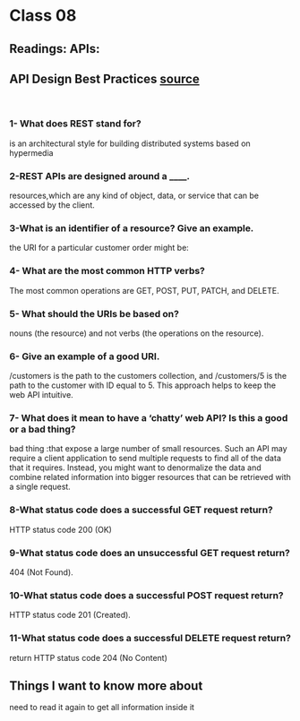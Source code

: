 
# Class 08

## Readings: APIs:

## API Design Best Practices [source  ](https://docs.microsoft.com/en-us/azure/architecture/best-practices/api-design) 

<br>



### 1- What does REST stand for?
is an architectural style for building distributed systems based on hypermedia

### 2-REST APIs are designed around a ____.
resources,which are any kind of object, data, or service that can be accessed by the client.

### 3-What is an identifier of a resource? Give an example.
the URI for a particular customer order might be:
### 4- What are the most common HTTP verbs?
The most common operations are GET, POST, PUT, PATCH, and DELETE.
### 5- What should the URIs be based on?
nouns (the resource) and not verbs (the operations on the resource).
### 6- Give an example of a good URI.
/customers is the path to the customers collection, and /customers/5 is the path to the customer with ID equal to 5. This approach helps to keep the web API intuitive.

### 7- What does it mean to have a ‘chatty’ web API? Is this a good or a bad thing?
bad thing :that expose a large number of small resources. Such an API may require a client application to send multiple requests to find all of the data that it requires. Instead, you might want to denormalize the data and combine related information into bigger resources that can be retrieved with a single request.

### 8-What status code does a successful GET request return?
HTTP status code 200 (OK)
### 9-What status code does an unsuccessful GET request return?
404 (Not Found).
### 10-What status code does a successful POST request return?
 HTTP status code 201 (Created).
### 11-What status code does a successful DELETE request return?
return HTTP status code 204 (No Content) 



## Things I want to know more about
need to read it again to get all information inside it